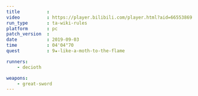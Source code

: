 ```yaml
---
title          :
video          : https://player.bilibili.com/player.html?aid=66553869
run_type       : ta-wiki-rules
platform       : pc
patch_version  : 
date           : 2019-09-03
time           : 04'04"70
quest          : 9★-like-a-moth-to-the-flame

runners:
    - decioth

weapons:
    - great-sword
---
```

